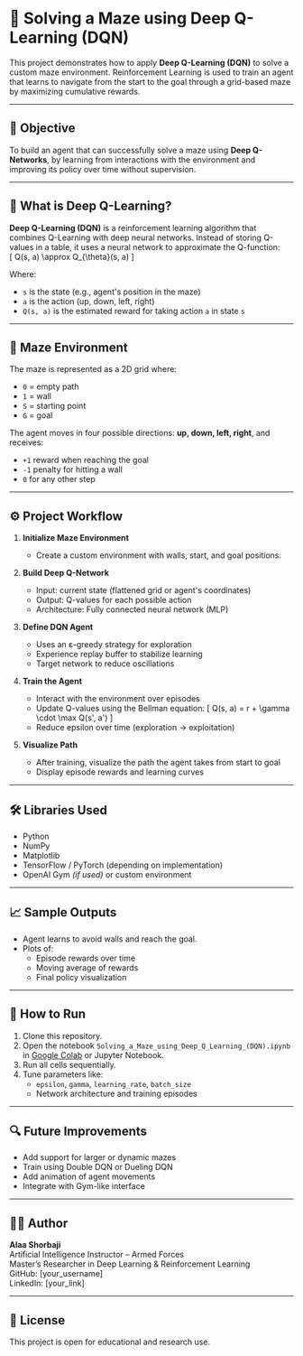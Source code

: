 # 🧭 Solving a Maze using Deep Q-Learning (DQN)

This project demonstrates how to apply **Deep Q-Learning (DQN)** to solve a custom maze environment. Reinforcement Learning is used to train an agent that learns to navigate from the start to the goal through a grid-based maze by maximizing cumulative rewards.

---

## 🎯 Objective

To build an agent that can successfully solve a maze using **Deep Q-Networks**, by learning from interactions with the environment and improving its policy over time without supervision.

---

## 🧠 What is Deep Q-Learning?

**Deep Q-Learning (DQN)** is a reinforcement learning algorithm that combines Q-Learning with deep neural networks. Instead of storing Q-values in a table, it uses a neural network to approximate the Q-function:  
\[
Q(s, a) \approx Q_{\theta}(s, a)
\]

Where:
- `s` is the state (e.g., agent's position in the maze)
- `a` is the action (up, down, left, right)
- `Q(s, a)` is the estimated reward for taking action `a` in state `s`

---

## 🧩 Maze Environment

The maze is represented as a 2D grid where:
- `0` = empty path
- `1` = wall
- `S` = starting point
- `G` = goal

The agent moves in four possible directions: **up, down, left, right**, and receives:
- `+1` reward when reaching the goal
- `-1` penalty for hitting a wall
- `0` for any other step

---

## ⚙️ Project Workflow

1. **Initialize Maze Environment**
   - Create a custom environment with walls, start, and goal positions.

2. **Build Deep Q-Network**
   - Input: current state (flattened grid or agent's coordinates)
   - Output: Q-values for each possible action
   - Architecture: Fully connected neural network (MLP)

3. **Define DQN Agent**
   - Uses an ε-greedy strategy for exploration
   - Experience replay buffer to stabilize learning
   - Target network to reduce oscillations

4. **Train the Agent**
   - Interact with the environment over episodes
   - Update Q-values using the Bellman equation:
     \[
     Q(s, a) = r + \gamma \cdot \max Q(s', a')
     \]
   - Reduce epsilon over time (exploration → exploitation)

5. **Visualize Path**
   - After training, visualize the path the agent takes from start to goal
   - Display episode rewards and learning curves

---

## 🛠️ Libraries Used

- Python
- NumPy
- Matplotlib
- TensorFlow / PyTorch (depending on implementation)
- OpenAI Gym *(if used)* or custom environment

---

## 📈 Sample Outputs

- Agent learns to avoid walls and reach the goal.
- Plots of:
  - Episode rewards over time
  - Moving average of rewards
  - Final policy visualization

---

## 🚀 How to Run

1. Clone this repository.
2. Open the notebook `Solving_a_Maze_using_Deep_Q_Learning_(DQN).ipynb` in [Google Colab](https://colab.research.google.com/) or Jupyter Notebook.
3. Run all cells sequentially.
4. Tune parameters like:
   - `epsilon`, `gamma`, `learning_rate`, `batch_size`
   - Network architecture and training episodes

---

## 🔍 Future Improvements

- Add support for larger or dynamic mazes
- Train using Double DQN or Dueling DQN
- Add animation of agent movements
- Integrate with Gym-like interface

---

## 👨‍💻 Author

**Alaa Shorbaji**  
Artificial Intelligence Instructor – Armed Forces  
Master’s Researcher in Deep Learning & Reinforcement Learning  
GitHub: [your_username]  
LinkedIn: [your_link]

---

## 📜 License

This project is open for educational and research use.
